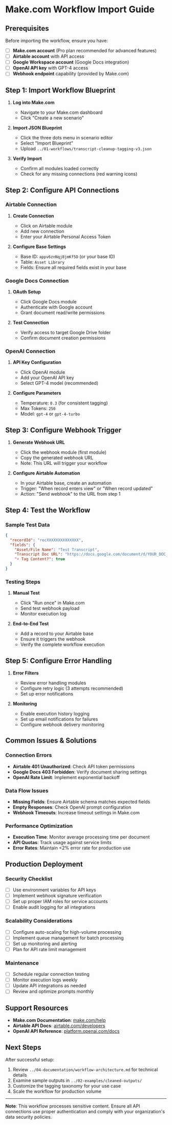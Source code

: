 # Make.com Workflow Import Guide

## Prerequisites

Before importing the workflow, ensure you have:

- [ ] **Make.com account** (Pro plan recommended for advanced features)
- [ ] **Airtable account** with API access
- [ ] **Google Workspace account** (Google Docs integration)
- [ ] **OpenAI API key** with GPT-4 access
- [ ] **Webhook endpoint** capability (provided by Make.com)

## Step 1: Import Workflow Blueprint

1. **Log into Make.com**
   - Navigate to your Make.com dashboard
   - Click "Create a new scenario"

2. **Import JSON Blueprint**
   - Click the three dots menu in scenario editor
   - Select "Import Blueprint"
   - Upload `../01-workflows/transcript-cleanup-tagging-v3.json`

3. **Verify Import**
   - Confirm all modules loaded correctly
   - Check for any missing connections (red warning icons)

## Step 2: Configure API Connections

### Airtable Connection
1. **Create Connection**
   - Click on Airtable module
   - Add new connection
   - Enter your Airtable Personal Access Token

2. **Configure Base Settings**
   - Base ID: `appv6znNqj8jmKf5D` (or your base ID)
   - Table: `Asset Library`
   - Fields: Ensure all required fields exist in your base

### Google Docs Connection
1. **OAuth Setup**
   - Click Google Docs module
   - Authenticate with Google account
   - Grant document read/write permissions

2. **Test Connection**
   - Verify access to target Google Drive folder
   - Confirm document creation permissions

### OpenAI Connection
1. **API Key Configuration**
   - Click OpenAI module
   - Add your OpenAI API key
   - Select GPT-4 model (recommended)

2. **Configure Parameters**
   - Temperature: `0.3` (for consistent tagging)
   - Max Tokens: `250`
   - Model: `gpt-4` or `gpt-4-turbo`

## Step 3: Configure Webhook Trigger

1. **Generate Webhook URL**
   - Click the webhook module (first module)
   - Copy the generated webhook URL
   - Note: This URL will trigger your workflow

2. **Configure Airtable Automation**
   - In your Airtable base, create an automation
   - Trigger: "When record enters view" or "When record updated"
   - Action: "Send webhook" to the URL from step 1

## Step 4: Test the Workflow

### Sample Test Data
```json
{
  "recordId": "recXXXXXXXXXXXXXX",
  "fields": {
    "Asset/File Name": "Test Transcript",
    "Transcript Doc URL": "https://docs.google.com/document/d/YOUR_DOC_ID/edit",
    "⚡ Tag Content?": true
  }
}
```

### Testing Steps
1. **Manual Test**
   - Click "Run once" in Make.com
   - Send test webhook payload
   - Monitor execution log

2. **End-to-End Test**
   - Add a record to your Airtable base
   - Ensure it triggers the webhook
   - Verify the complete workflow execution

## Step 5: Configure Error Handling

1. **Error Filters**
   - Review error handling modules
   - Configure retry logic (3 attempts recommended)
   - Set up error notifications

2. **Monitoring**
   - Enable execution history logging
   - Set up email notifications for failures
   - Configure webhook delivery monitoring

## Common Issues & Solutions

### Connection Errors
- **Airtable 401 Unauthorized**: Check API token permissions
- **Google Docs 403 Forbidden**: Verify document sharing settings
- **OpenAI Rate Limit**: Implement exponential backoff

### Data Flow Issues
- **Missing Fields**: Ensure Airtable schema matches expected fields
- **Empty Responses**: Check OpenAI prompt configuration
- **Webhook Timeouts**: Increase timeout settings in Make.com

### Performance Optimization
- **Execution Time**: Monitor average processing time per document
- **API Quotas**: Track usage against service limits
- **Error Rates**: Maintain <2% error rate for production use

## Production Deployment

### Security Checklist
- [ ] Use environment variables for API keys
- [ ] Implement webhook signature verification
- [ ] Set up proper IAM roles for service accounts
- [ ] Enable audit logging for all integrations

### Scalability Considerations
- [ ] Configure auto-scaling for high-volume processing
- [ ] Implement queue management for batch processing
- [ ] Set up monitoring and alerting
- [ ] Plan for API rate limit management

### Maintenance
- [ ] Schedule regular connection testing
- [ ] Monitor execution logs weekly
- [ ] Update API integrations as needed
- [ ] Review and optimize prompts monthly

## Support Resources

- **Make.com Documentation**: [make.com/help](https://make.com/help)
- **Airtable API Docs**: [airtable.com/developers](https://airtable.com/developers)
- **OpenAI API Reference**: [platform.openai.com/docs](https://platform.openai.com/docs)

## Next Steps

After successful setup:
1. Review `../04-documentation/workflow-architecture.md` for technical details
2. Examine sample outputs in `../02-examples/cleaned-outputs/`
3. Customize the tagging taxonomy for your use case
4. Scale the workflow for production volume

---

**Note**: This workflow processes sensitive content. Ensure all API connections use proper authentication and comply with your organization's data security policies.